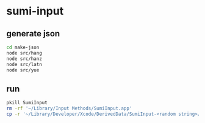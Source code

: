 # sumi-input

## generate json

```sh
cd make-json
node src/hang
node src/hanz
node src/latn
node src/yue
```

## run

```sh
pkill SumiInput
rm -rf '~/Library/Input Methods/SumiInput.app'
cp -r '~/Library/Developer/Xcode/DerivedData/SumiInput-<random string>/Build/Products/Debug/SumiInput.app' '~/Library/Input Methods/SumiInput.app'
```
